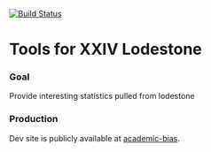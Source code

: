[![Build Status](https://travis-ci.org/Demotivated/fxiv_lodestone.svg?branch=master)](https://travis-ci.org/Demotivated/fxiv_lodestone)

# Tools for XXIV Lodestone

### Goal

Provide interesting statistics pulled from lodestone

### Production

Dev site is publicly available at [academic-bias](https://academic-bias.herokuapp.com/).